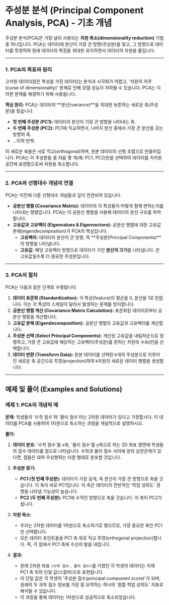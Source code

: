 # 주성분 분석 (Principal Component Analysis, PCA) - 기초 개념

주성분 분석(PCA)은 가장 널리 사용되는 **차원 축소(dimensionality reduction)** 기법 중 하나입니다. PCA는 데이터에 분산이 가장 큰 방향(주성분)을 찾고, 그 방향으로 데이터를 투영하여 원래 데이터의 특징을 최대한 유지하면서 데이터의 차원을 줄입니다.

---

### 1. PCA의 목표와 원리

고차원 데이터(많은 특성을 가진 데이터)는 분석과 시각화가 어렵고, '차원의 저주(curse of dimensionality)' 문제로 인해 모델 성능이 저하될 수 있습니다. PCA는 이러한 문제를 해결하기 위해 사용됩니다.

**핵심 원리:**
PCA는 데이터의 **분산(variance)**을 최대한 보존하는 새로운 축(주성분)을 찾습니다.
- **첫 번째 주성분 (PC1):** 데이터의 분산이 가장 큰 방향을 나타내는 축.
- **두 번째 주성분 (PC2):** PC1에 직교하면서, 나머지 분산 중에서 가장 큰 분산을 갖는 방향의 축.
- ...이하 반복.

이 새로운 축들은 서로 직교(orthogonal)하며, 원본 데이터의 선형 조합으로 만들어집니다. PCA는 이 주성분들 중 처음 몇 개(예: PC1, PC2)만을 선택하여 데이터를 저차원 공간에 표현함으로써 차원을 축소합니다.

---

### 2. PCA와 선형대수 개념의 연결

PCA는 이전에 다룬 선형대수 개념들과 깊이 연관되어 있습니다.
- **공분산 행렬 (Covariance Matrix):** 데이터의 각 특성들이 어떻게 함께 변하는지를 나타내는 행렬입니다. PCA는 이 공분산 행렬을 사용해 데이터의 분산 구조를 파악합니다.
- **고유값과 고유벡터 (Eigenvalues & Eigenvectors):** 공분산 행렬에 대한 고유값 분해(eigendecomposition)가 PCA의 핵심입니다.
  - **고유벡터:** 데이터의 분산이 큰 방향, 즉 **주성분(Principal Components)**의 방향을 나타냅니다.
  - **고유값:** 해당 고유벡터 방향으로 데이터가 가진 **분산의 크기**를 나타냅니다. 큰 고유값일수록 더 중요한 주성분입니다.

---

### 3. PCA의 절차

PCA는 다음과 같은 단계로 수행됩니다.

1.  **데이터 표준화 (Standardization):** 각 특성(feature)의 평균을 0, 분산을 1로 만듭니다. 이는 각 특성의 스케일이 달라서 발생하는 문제를 방지합니다.
2.  **공분산 행렬 계산 (Covariance Matrix Calculation):** 표준화된 데이터로부터 공분산 행렬을 계산합니다.
3.  **고유값 분해 (Eigendecomposition):** 공분산 행렬의 고유값과 고유벡터를 계산합니다.
4.  **주성분 선택 (Select Principal Components):** 계산된 고유값을 내림차순으로 정렬하고, 가장 큰 고유값에 해당하는 고유벡터(주성분)를 원하는 차원의 수(k)만큼 선택합니다.
5.  **데이터 변환 (Transform Data):** 원본 데이터를 선택된 k개의 주성분으로 이루어진 새로운 축 공간으로 투영(projection)하여 k차원의 새로운 데이터 행렬을 생성합니다.

---

## 예제 및 풀이 (Examples and Solutions)

### 예제 1: PCA의 개념적 예

**문제:** 학생들의 '수학 점수'와 '물리 점수'라는 2차원 데이터가 있다고 가정합시다. 이 데이터를 PCA를 사용하여 1차원으로 축소하는 과정을 개념적으로 설명하시오.

**풀이:**

1.  **데이터 분포:** '수학 점수'를 x축, '물리 점수'를 y축으로 하는 2D 좌표 평면에 학생들의 점수 데이터를 점으로 나타냅니다. 수학과 물리 점수 사이에 양의 상관관계가 있다면, 점들은 대략 우상향하는 타원 형태로 분포할 것입니다.

2.  **주성분 찾기:**
    - **PC1 (첫 번째 주성분):** 데이터가 가장 길게, 즉 분산이 가장 큰 방향으로 축을 긋습니다. 이 축이 바로 PC1입니다. 이 축은 데이터의 전반적인 '학업 성취도' 경향을 나타낼 가능성이 높습니다.
    - **PC2 (두 번째 주성분):** PC1에 수직인 방향으로 축을 긋습니다. 이 축이 PC2가 됩니다.

3.  **차원 축소:**
    - 우리는 2차원 데이터를 1차원으로 축소하기로 했으므로, 가장 중요한 축인 PC1만 선택합니다.
    - 모든 데이터 포인트들을 PC1 축 위로 직교 투영(orthogonal projection)합니다. 즉, 각 점에서 PC1 축에 수선의 발을 내립니다.

4.  **결과:**
    - 원래 2차원 좌표 `(수학 점수, 물리 점수)`를 가졌던 각 학생의 데이터는 이제 PC1 축 위의 단일 값(스칼라)으로 표현됩니다.
    - 이 단일 값은 각 학생의 '주성분 점수(principal component score)'가 되며, 원래의 두 과목 점수 정보를 가장 잘 요약하는 하나의 '종합 학업 성취도' 지표로 해석될 수 있습니다.
    - 이 과정을 통해 데이터는 1차원으로 성공적으로 축소되었습니다.
